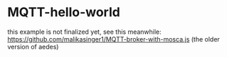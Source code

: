 # MQTT-hello-world


this example is not finalized yet, see this meanwhile: https://github.com/malikasinger1/MQTT-broker-with-mosca.js (the older version of aedes)